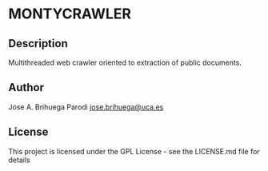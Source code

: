 # MONTYCRAWLER

## Description

Multithreaded web crawler oriented to extraction of public documents.

## Author

Jose A. Brihuega Parodi <jose.brihuega@uca.es>

## License 

This project is licensed under the GPL License - see the LICENSE.md file for details
